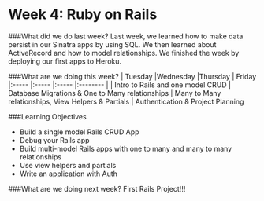 # Week 4: Ruby on Rails

###What did we do last week?
Last week, we learned how to make data persist in our Sinatra apps by using SQL. We then learned about ActiveRecord and how to model relationships. We finished the week by deploying our first apps to Heroku.

###What are we doing this week?
| Tuesday         |Wednesday        |Thursday         |  Friday
|:-----           |:-----           |:-----           |:-------- |
| Intro to Rails and one model CRUD | Database Migrations & One to Many relationships | Many to Many relationships, View Helpers & Partials | Authentication & Project Planning

###Learning Objectives
* Build a single model Rails CRUD App
* Debug your Rails app
* Build multi-model Rails apps with one to many and many to many relationships
* Use view helpers and partials
* Write an application with Auth

###What are we doing next week?
First Rails Project!!!
